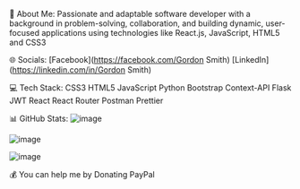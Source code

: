 💫 About Me:
Passionate and adaptable software developer with a background in problem-solving, collaboration, and building dynamic, user-focused applications using technologies like React.js, JavaScript, HTML5 and CSS3

🌐 Socials:
[Facebook](https://facebook.com/Gordon Smith) [LinkedIn](https://linkedin.com/in/Gordon Smith)

💻 Tech Stack:
CSS3 HTML5 JavaScript Python Bootstrap Context-API Flask JWT React React Router Postman Prettier

📊 GitHub Stats:
![image](https://github.com/user-attachments/assets/5e1c18b4-8294-4cbb-b28e-902d7673ee07)

![image](https://github.com/user-attachments/assets/b3d212ed-657a-464c-bc5e-3680b1d3342e)

![image](https://github.com/user-attachments/assets/ad334936-9109-4c25-adf2-71d2590869df)





💰 You can help me by Donating
PayPal
